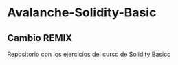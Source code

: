 # Avalanche-Solidity-Basic

## Cambio REMIX

Repositorio con los ejercicios del curso de Solidity Basico
